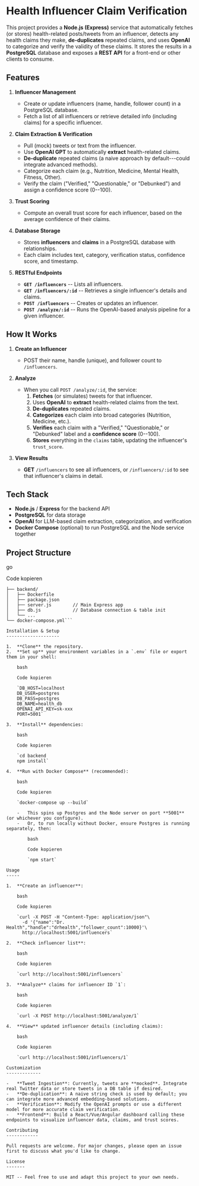 Health Influencer Claim Verification
====================================

This project provides a **Node.js (Express)** service that automatically fetches (or stores) health-related posts/tweets from an influencer, detects any health claims they make, **de-duplicates** repeated claims, and uses **OpenAI** to categorize and verify the validity of these claims. It stores the results in a **PostgreSQL** database and exposes a **REST API** for a front-end or other clients to consume.

Features
--------

1.  **Influencer Management**

    -   Create or update influencers (name, handle, follower count) in a PostgreSQL database.
    -   Fetch a list of all influencers or retrieve detailed info (including claims) for a specific influencer.
2.  **Claim Extraction & Verification**

    -   Pull (mock) tweets or text from the influencer.
    -   Use **OpenAI GPT** to automatically **extract** health-related claims.
    -   **De-duplicate** repeated claims (a naive approach by default---could integrate advanced methods).
    -   Categorize each claim (e.g., Nutrition, Medicine, Mental Health, Fitness, Other).
    -   Verify the claim ("Verified," "Questionable," or "Debunked") and assign a confidence score (0--100).
3.  **Trust Scoring**

    -   Compute an overall trust score for each influencer, based on the average confidence of their claims.
4.  **Database Storage**

    -   Stores **influencers** and **claims** in a PostgreSQL database with relationships.
    -   Each claim includes text, category, verification status, confidence score, and timestamp.
5.  **RESTful Endpoints**

    -   **`GET /influencers`** -- Lists all influencers.
    -   **`GET /influencers/:id`** -- Retrieves a single influencer's details and claims.
    -   **`POST /influencers`** -- Creates or updates an influencer.
    -   **`POST /analyze/:id`** -- Runs the OpenAI-based analysis pipeline for a given influencer.

How It Works
------------

1.  **Create an Influencer**

    -   POST their name, handle (unique), and follower count to `/influencers`.
2.  **Analyze**

    -   When you call `POST /analyze/:id`, the service:
        1.  **Fetches** (or simulates) tweets for that influencer.
        2.  Uses **OpenAI** to **extract** health-related claims from the text.
        3.  **De-duplicates** repeated claims.
        4.  **Categorizes** each claim into broad categories (Nutrition, Medicine, etc.).
        5.  **Verifies** each claim with a "Verified," "Questionable," or "Debunked" label and a **confidence score** (0--100).
        6.  **Stores** everything in the `claims` table, updating the influencer's `trust_score`.
3.  **View Results**

    -   **GET** `/influencers` to see all influencers, or `/influencers/:id` to see that influencer's claims in detail.

Tech Stack
----------

-   **Node.js** / **Express** for the backend API
-   **PostgreSQL** for data storage
-   **OpenAI** for LLM-based claim extraction, categorization, and verification
-   **Docker Compose** (optional) to run PostgreSQL and the Node service together

Project Structure
-----------------

go

Code kopieren

```.
├── backend/
│   ├── Dockerfile
│   ├── package.json
│   ├── server.js        // Main Express app
│   ├── db.js            // Database connection & table init
│   └── ...
└── docker-compose.yml```

Installation & Setup
--------------------

1.  **Clone** the repository.
2.  **Set up** your environment variables in a `.env` file or export them in your shell:

    bash

    Code kopieren

    `DB_HOST=localhost
    DB_USER=postgres
    DB_PASS=postgres
    DB_NAME=health_db
    OPENAI_API_KEY=sk-xxx
    PORT=5001`

3.  **Install** dependencies:

    bash

    Code kopieren

    `cd backend
    npm install`

4.  **Run with Docker Compose** (recommended):

    bash

    Code kopieren

    `docker-compose up --build`

    -   This spins up Postgres and the Node server on port **5001** (or whichever you configure).
    -   Or, to run locally without Docker, ensure Postgres is running separately, then:

        bash

        Code kopieren

        `npm start`

Usage
-----

1.  **Create an influencer**:

    bash

    Code kopieren

    `curl -X POST -H "Content-Type: application/json"\
      -d '{"name":"Dr. Health","handle":"drhealth","follower_count":10000}'\
      http://localhost:5001/influencers`

2.  **Check influencer list**:

    bash

    Code kopieren

    `curl http://localhost:5001/influencers`

3.  **Analyze** claims for influencer ID `1`:

    bash

    Code kopieren

    `curl -X POST http://localhost:5001/analyze/1`

4.  **View** updated influencer details (including claims):

    bash

    Code kopieren

    `curl http://localhost:5001/influencers/1`

Customization
-------------

-   **Tweet Ingestion**: Currently, tweets are **mocked**. Integrate real Twitter data or store tweets in a DB table if desired.
-   **De-duplication**: A naive string check is used by default; you can integrate more advanced embedding-based solutions.
-   **Verification**: Modify the OpenAI prompts or use a different model for more accurate claim verification.
-   **Frontend**: Build a React/Vue/Angular dashboard calling these endpoints to visualize influencer data, claims, and trust scores.

Contributing
------------

Pull requests are welcome. For major changes, please open an issue first to discuss what you'd like to change.

License
-------

MIT -- Feel free to use and adapt this project to your own needs.
